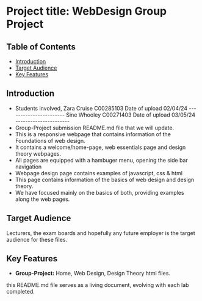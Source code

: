 # Project title: WebDesign Group Project
## Table of Contents
- [Introduction](#introduction)
- [Target Audience](#target-audience)
- [Key Features](#key-features)

## Introduction
- Students involved, 
          Zara Cruise
          C00285103
          Date of upload 02/04/24
          -----------------------
          Sine Whooley 
          C00271403
          Date of upload 03/05/24
          ----------------------
- Group-Project submission README.md file that we will update.
- This is a responsive webpage that contains information of the Foundations of web design.
- It contains a welcome/home-page, web essentials page and design theory webpages. 
- All pages are equipped with a hambuger menu, opening the side bar navigation
- Webpage design page contains examples of javascript, css & html
- This page contains information of the basics of web design and design theory.
- We have focused mainly on the basics of both, providing examples along the web pages.

## Target Audience
Lecturers, the exam boards and hopefully any future employer is the target audience for these files.

## Key Features
- **Group-Project:**  Home, Web Design, Design Theory html files.



this README.md file serves as a living document, evolving with each lab completed. 
